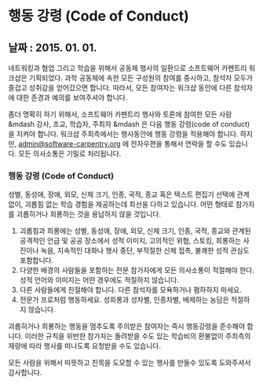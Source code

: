 # 행동 강령 (Code of Conduct)
## 날짜 : 2015. 01. 01.

네트워킹과 협업 그리고 학습을 위해서 공동체 행사의 일환으로 소프트웨어 카펜트리 워크샵은 기획되었다. 과학 공동체에 속한 모든 구성원의 참여를 중시하고, 참석자 모두가 즐겁고 성취감을 얻어갔으면 합니다.  따라서, 모든 참여자는 워크샵 동안에 다른 참석자에 대한 존경과 예의를 보여주셔야 합니다.  

좀더 명확히 하기 위해서, 소프트웨어 카펜트리 행사와 토론에 참여한 모든 사람 &mdash 강사, 조교, 학습자, 주최자 &mdash 은 다음 행동 강령(code of conduct)을 지켜야 합니다. 워크샵 주최측에서는 행사동안에 행동 강령을 적용해야 합니다.
하지만, admin@software-carpentry.org 에 전자우편을 통해서 연락을 할 수도 있습니다. 모든 의사소통은 기밀로 처리됩니다.  


### 행동 강령 (Code of Conduct)

성별, 동성애, 장애, 외모, 신체 크기, 인종, 국적, 종교 혹은 텍스트 편집기 선택에 관계없이, 괴롭힘 없는 학습 경험을 제공하는데 최선을 다하고 있습니다.
어떤 형태로 참가자를 괴롭히거나 희롱하는 것을 용납하지 않을 것입니다.  

1. 괴롭힘과 희롱에는 성별, 동성애, 장애, 외모, 신체 크기, 인종, 국적, 종교와 관계된 공격적인 언급 및 공공 장소에서 성적 이미지, 고의적인 위협, 스토킹, 희롱하는 사진이나 녹음, 지속적인 대화나 행사 중단, 부적절한 신체 접촉, 불쾌한 성적 관심도 포함합니다.  
2. 다양한 배경의 사람들을 포함하는 전문 참가자에게 모든 의사소통이 적절해야 한다. 성적 언어와 이미지는 어떤 경우에도 적절하지 않습니다.  
3. 다른 사람들에게 친절해야 합니다. 다른 참석자를 모욕하거나 폄하하지 마세요.  
4. 전문가 프로처럼 행동하세요. 성희롱과 성차별, 인종차별, 배제하는 농담은 적절하지 않습니다.  

괴롭히거나 희롱하는 행동을 멈추도록 주의받은 참여자는 즉시 행동강령을 준수해야 합니다. 이러한 규칙을 위반한 참가자는 돌려받을 수도 있는 학습비의 환불없이 주최측의 재량에 따라 행사를 떠나도록 요청받을 수도 있습니다.

모든 사람을 위해서 따뜻하고 친목을 도모할 수 있는 행사를 만들수 있도록 도와주셔서 감사합니다.